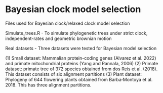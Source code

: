 # Bayesian clock model selection
Files used for Bayesian clock/relaxed clock model selection 


Simulate_trees.R  - To simulate phylogenetic trees under strict clock, independent-rates and geometric brownian motion


Real datasets - Three datasets were tested for Bayesian model selection 

(1) Small dataset: Mammalian protein-coding genes (Alvarez et al. 2022) and primate mitochondrial proteins (Yang and Rannala, 2006)
(2) Primate dataset: primate tree of 372 species obtained from dos Reis et al. (2018). This dataset consists of six alignment partitions
(3) Plant dataset: Phylogeny of 644 flowering plants obtained from Barba‐Montoya et al. 2018. This has three alignment partitions.
                                                  
